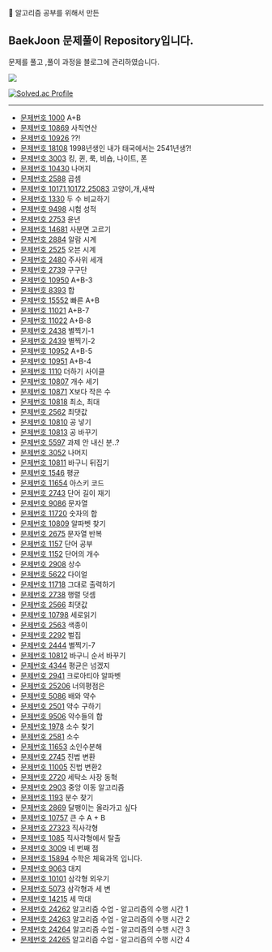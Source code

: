 🚀 알고리즘 공부를 위해서 만든

## BaekJoon 문제풀이 Repository입니다.

문제를 풀고 ,풀이 과정을 블로그에 관리하였습니다.

<img src="https://img.shields.io/badge/javascript-yellow?style=flat&logo=javascript&logoColor=white"/>

[![Solved.ac Profile](http://mazassumnida.wtf/api/v2/generate_badge?boj=danny1220)](https://solved.ac/danny1220/)

---

- [문제번호 1000](https://hanbyoul0826.tistory.com/11) A+B
- [문제번호 10869](https://hanbyoul0826.tistory.com/20) 사칙연산
- [문제번호 10926](https://hanbyoul0826.tistory.com/23) ??!
- [문제번호 18108](https://hanbyoul0826.tistory.com/24) 1998년생인 내가 태국에서는 2541년생?!
- [문제번호 3003](https://hanbyoul0826.tistory.com/25) 킹, 퀸, 룩, 비숍, 나이트, 폰
- [문제번호 10430](https://hanbyoul0826.tistory.com/30) 나머지
- [문제번호 2588](https://hanbyoul0826.tistory.com/31) 곱셈
- [문제번호 10171,10172,25083](https://hanbyoul0826.tistory.com/36) 고양이,개,새싹
- [문제번호 1330](https://hanbyoul0826.tistory.com/38) 두 수 비교하기
- [문제번호 9498](https://hanbyoul0826.tistory.com/43) 시험 성적
- [문제번호 2753](https://hanbyoul0826.tistory.com/46) 윤년
- [문제번호 14681](https://hanbyoul0826.tistory.com/47) 사분면 고르기
- [문제번호 2884](https://hanbyoul0826.tistory.com/48) 알람 시계
- [문제번호 2525](https://hanbyoul0826.tistory.com/51) 오븐 시계
- [문제번호 2480](https://hanbyoul0826.tistory.com/54) 주사위 세개
- [문제번호 2739](https://hanbyoul0826.tistory.com/55) 구구단
- [문제번호 10950](https://hanbyoul0826.tistory.com/58) A+B-3
- [문제번호 8393](https://hanbyoul0826.tistory.com/59) 합
- [문제번호 15552](https://hanbyoul0826.tistory.com/62) 빠른 A+B
- [문제번호 11021](https://hanbyoul0826.tistory.com/63) A+B-7
- [문제번호 11022](https://hanbyoul0826.tistory.com/64) A+B-8
- [문제번호 2438](https://hanbyoul0826.tistory.com/66) 별찍기-1
- [문제번호 2439](https://hanbyoul0826.tistory.com/68) 별찍기-2
- [문제번호 10952](https://hanbyoul0826.tistory.com/70) A+B-5
- [문제번호 10951](https://hanbyoul0826.tistory.com/73) A+B-4
- [문제번호 1110](https://hanbyoul0826.tistory.com/74) 더하기 사이클
- [문제번호 10807](https://hanbyoul0826.tistory.com/76) 개수 세기
- [문제번호 10871](https://hanbyoul0826.tistory.com/79) X보다 작은 수
- [문제번호 10818](https://hanbyoul0826.tistory.com/81) 최소, 최대
- [문제번호 2562](https://hanbyoul0826.tistory.com/82) 최댓값
- [문제번호 10810](https://hanbyoul0826.tistory.com/83) 공 넣기
- [문제번호 10813](https://hanbyoul0826.tistory.com/84) 공 바꾸기
- [문제번호 5597](https://hanbyoul0826.tistory.com/87) 과제 안 내신 분..?
- [문제번호 3052](https://hanbyoul0826.tistory.com/88) 나머지
- [문제번호 10811](https://hanbyoul0826.tistory.com/90) 바구니 뒤집기
- [문제번호 1546](https://hanbyoul0826.tistory.com/91) 평균
- [문제번호 11654](https://hanbyoul0826.tistory.com/93) 아스키 코드
- [문제번호 2743](https://hanbyoul0826.tistory.com/95) 단어 길이 재기
- [문제번호 9086](https://hanbyoul0826.tistory.com/96) 문자열
- [문제번호 11720](https://hanbyoul0826.tistory.com/97) 숫자의 합
- [문제번호 10809](https://hanbyoul0826.tistory.com/98) 알파벳 찾기
- [문제번호 2675](https://hanbyoul0826.tistory.com/99) 문자열 반복
- [문제번호 1157](https://hanbyoul0826.tistory.com/100) 단어 공부
- [문제번호 1152](https://hanbyoul0826.tistory.com/101) 단어의 개수
- [문제번호 2908](https://hanbyoul0826.tistory.com/102) 상수
- [문제번호 5622](https://hanbyoul0826.tistory.com/105) 다이얼
- [문제번호 11718](https://hanbyoul0826.tistory.com/106) 그대로 출력하기
- [문제번호 2738](https://hanbyoul0826.tistory.com/107) 행렬 덧셈
- [문제번호 2566](https://hanbyoul0826.tistory.com/108) 최댓값
- [문제번호 10798](https://hanbyoul0826.tistory.com/110) 세로읽기
- [문제번호 2563](https://hanbyoul0826.tistory.com/111) 색종이
- [문제번호 2292](https://hanbyoul0826.tistory.com/112) 벌집
- [문제번호 2444](https://hanbyoul0826.tistory.com/113) 별찍기-7
- [문제번호 10812](https://hanbyoul0826.tistory.com/115) 바구니 순서 바꾸기
- [문제번호 4344](https://hanbyoul0826.tistory.com/118) 평균은 넘겠지
- [문제번호 2941](https://hanbyoul0826.tistory.com/119) 크로아티아 알파벳
- [문제번호 25206](https://hanbyoul0826.tistory.com/121) 너의평점은
- [문제번호 5086](https://hanbyoul0826.tistory.com/122) 배와 약수
- [문제번호 2501](https://hanbyoul0826.tistory.com/123) 약수 구하기
- [문제번호 9506](https://hanbyoul0826.tistory.com/124) 약수들의 합
- [문제번호 1978](https://hanbyoul0826.tistory.com/125) 소수 찾기
- [문제번호 2581](https://hanbyoul0826.tistory.com/126) 소수
- [문제번호 11653](https://hanbyoul0826.tistory.com/127) 소인수분해
- [문제번호 2745](https://hanbyoul0826.tistory.com/128) 진법 변환
- [문제번호 11005](https://hanbyoul0826.tistory.com/130) 진법 변환2
- [문제번호 2720](https://hanbyoul0826.tistory.com/131) 세탁소 사장 동혁
- [문제번호 2903](https://hanbyoul0826.tistory.com/132) 중앙 이동 알고리즘
- [문제번호 1193](https://hanbyoul0826.tistory.com/133) 분수 찾기
- [문제번호 2869](https://hanbyoul0826.tistory.com/135) 달팽이는 올라가고 싶다
- [문제번호 10757](https://hanbyoul0826.tistory.com/137) 큰 수 A + B
- [문제번호 27323](https://hanbyoul0826.tistory.com/139) 직사각형
- [문제번호 1085](https://hanbyoul0826.tistory.com/141) 직사각형에서 탈출
- [문제번호 3009](https://hanbyoul0826.tistory.com/142) 네 번째 점
- [문제번호 15894](https://hanbyoul0826.tistory.com/143) 수학은 체육과목 입니다.
- [문제번호 9063](https://hanbyoul0826.tistory.com/144) 대지
- [문제번호 10101](https://hanbyoul0826.tistory.com/145) 삼각형 외우기
- [문제번호 5073](https://hanbyoul0826.tistory.com/147) 삼각형과 세 변
- [문제번호 14215](https://hanbyoul0826.tistory.com/148) 세 막대
- [문제번호 24262](https://hanbyoul0826.tistory.com/151) 알고리즘 수업 - 알고리즘의 수행 시간 1
- [문제번호 24263](https://hanbyoul0826.tistory.com/154) 알고리즘 수업 - 알고리즘의 수행 시간 2
- [문제번호 24264](https://hanbyoul0826.tistory.com/154) 알고리즘 수업 - 알고리즘의 수행 시간 3
- [문제번호 24265](https://hanbyoul0826.tistory.com/164) 알고리즘 수업 - 알고리즘의 수행 시간 4
